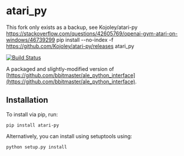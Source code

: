 # atari_py
This fork only exists as a backup, see Kojoley/atari-py
https://stackoverflow.com/questions/42605769/openai-gym-atari-on-windows/46739299
pip install --no-index -f https://github.com/Kojoley/atari-py/releases atari_py

[![Build Status](https://travis-ci.org/openai/atari-py.svg?branch=master)](https://travis-ci.org/openai/atari-py)

A packaged and slightly-modified version of [https://github.com/bbitmaster/ale_python_interface](https://github.com/bbitmaster/ale_python_interface).

## Installation

To install via pip, run:

```pip install atari-py```

Alternatively, you can install using setuptools using:

```python setup.py install```
